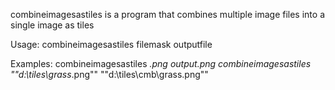combineimagesastiles is a program that combines multiple image files into a single image as tiles

Usage: combineimagesastiles filemask outputfile

Examples:
    combineimagesastiles *.png output.png
    combineimagesastiles ""d:\tiles\grass*.png"" ""d:\tiles\cmb\grass.png""